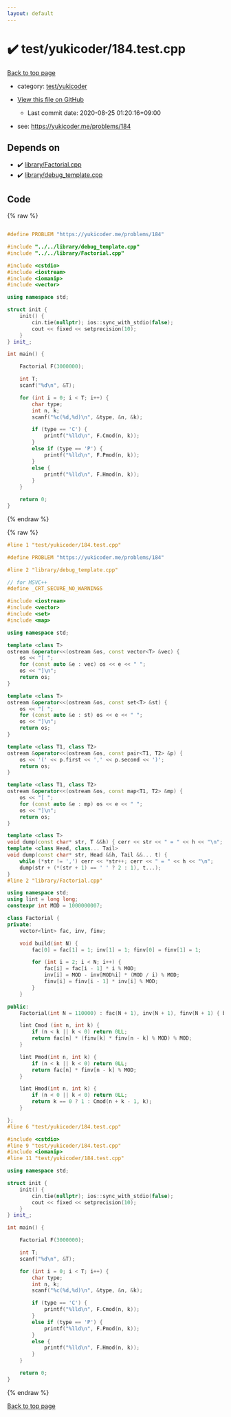 ```yaml
---
layout: default
---
```


<!-- mathjax config similar to math.stackexchange -->
<script type="text/javascript" async
  src="https://cdnjs.cloudflare.com/ajax/libs/mathjax/2.7.5/MathJax.js?config=TeX-MML-AM_CHTML">
</script>
<script type="text/x-mathjax-config">
  MathJax.Hub.Config({
    TeX: { equationNumbers: { autoNumber: "AMS" }},
    tex2jax: {
      inlineMath: [ ['$','$'] ],
      processEscapes: true
    },
    "HTML-CSS": { matchFontHeight: false },
    displayAlign: "left",
    displayIndent: "2em"
  });
</script>

<script type="text/javascript" src="https://cdnjs.cloudflare.com/ajax/libs/jquery/3.4.1/jquery.min.js"></script>
<script src="https://cdn.jsdelivr.net/npm/jquery-balloon-js@1.1.2/jquery.balloon.min.js" integrity="sha256-ZEYs9VrgAeNuPvs15E39OsyOJaIkXEEt10fzxJ20+2I=" crossorigin="anonymous"></script>
<script type="text/javascript" src="../../../assets/js/copy-button.js"></script>
<link rel="stylesheet" href="../../../assets/css/copy-button.css" />


# :heavy_check_mark: test/yukicoder/184.test.cpp

<a href="../../../index.html">Back to top page</a>

* category: <a href="../../../index.html#de60e5ba474ac43bf7562c10f5977e2d">test/yukicoder</a>
* <a href="{{ site.github.repository_url }}/blob/master/test/yukicoder/184.test.cpp">View this file on GitHub</a>
    - Last commit date: 2020-08-25 01:20:16+09:00


* see: <a href="https://yukicoder.me/problems/184">https://yukicoder.me/problems/184</a>


## Depends on

* :heavy_check_mark: <a href="../../../library/library/Factorial.cpp.html">library/Factorial.cpp</a>
* :heavy_check_mark: <a href="../../../library/library/debug_template.cpp.html">library/debug_template.cpp</a>


## Code

<a id="unbundled"></a>
{% raw %}
```cpp

#define PROBLEM "https://yukicoder.me/problems/184"

#include "../../library/debug_template.cpp"
#include "../../library/Factorial.cpp"

#include <cstdio>
#include <iostream>
#include <iomanip>
#include <vector>

using namespace std;

struct init {
	init() {
		cin.tie(nullptr); ios::sync_with_stdio(false);
		cout << fixed << setprecision(10);
	}
} init_;

int main() {

	Factorial F(3000000);

	int T;
	scanf("%d\n", &T);

	for (int i = 0; i < T; i++) {
		char type;
		int n, k;
		scanf("%c(%d,%d)\n", &type, &n, &k);

		if (type == 'C') {
			printf("%lld\n", F.Cmod(n, k));
		}
		else if (type == 'P') {
			printf("%lld\n", F.Pmod(n, k));
		}
		else {
			printf("%lld\n", F.Hmod(n, k));
		}
	}

	return 0;
}


```
{% endraw %}

<a id="bundled"></a>
{% raw %}
```cpp
#line 1 "test/yukicoder/184.test.cpp"

#define PROBLEM "https://yukicoder.me/problems/184"

#line 2 "library/debug_template.cpp"

// for MSVC++
#define _CRT_SECURE_NO_WARNINGS

#include <iostream>
#include <vector>
#include <set>
#include <map>

using namespace std;

template <class T>
ostream &operator<<(ostream &os, const vector<T> &vec) {
	os << "[ ";
	for (const auto &e : vec) os << e << " ";
	os << "]\n";
	return os;
}

template <class T>
ostream &operator<<(ostream &os, const set<T> &st) {
	os << "[ ";
	for (const auto &e : st) os << e << " ";
	os << "]\n";
	return os;
}

template <class T1, class T2>
ostream &operator<<(ostream &os, const pair<T1, T2> &p) {
	os << '(' << p.first << ',' << p.second << ')';
	return os;
}

template <class T1, class T2>
ostream &operator<<(ostream &os, const map<T1, T2> &mp) {
	os << "[ ";
	for (const auto &e : mp) os << e << " ";
	os << "]\n";
	return os;
}

template <class T>
void dump(const char* str, T &&h) { cerr << str << " = " << h << "\n"; };
template <class Head, class... Tail>
void dump(const char* str, Head &&h, Tail &&... t) {
	while (*str != ',') cerr << *str++; cerr << " = " << h << "\n";
	dump(str + (*(str + 1) == ' ' ? 2 : 1), t...);
}
#line 2 "library/Factorial.cpp"

using namespace std;
using lint = long long;
constexpr int MOD = 1000000007;

class Factorial {
private:
	vector<lint> fac, inv, finv;

	void build(int N) {
		fac[0] = fac[1] = 1; inv[1] = 1; finv[0] = finv[1] = 1;

		for (int i = 2; i < N; i++) {
			fac[i] = fac[i - 1] * i % MOD;
			inv[i] = MOD - inv[MOD%i] * (MOD / i) % MOD;
			finv[i] = finv[i - 1] * inv[i] % MOD;
		}
	}

public:
	Factorial(int N = 110000) : fac(N + 1), inv(N + 1), finv(N + 1) { build(N + 1); }

	lint Cmod (int n, int k) {
		if (n < k || k < 0) return 0LL;
		return fac[n] * (finv[k] * finv[n - k] % MOD) % MOD;
	}

	lint Pmod(int n, int k) {
		if (n < k || k < 0) return 0LL;
		return fac[n] * finv[n - k] % MOD;
	}

	lint Hmod(int n, int k) {
		if (n < 0 || k < 0) return 0LL;
		return k == 0 ? 1 : Cmod(n + k - 1, k);
	}

};
#line 6 "test/yukicoder/184.test.cpp"

#include <cstdio>
#line 9 "test/yukicoder/184.test.cpp"
#include <iomanip>
#line 11 "test/yukicoder/184.test.cpp"

using namespace std;

struct init {
	init() {
		cin.tie(nullptr); ios::sync_with_stdio(false);
		cout << fixed << setprecision(10);
	}
} init_;

int main() {

	Factorial F(3000000);

	int T;
	scanf("%d\n", &T);

	for (int i = 0; i < T; i++) {
		char type;
		int n, k;
		scanf("%c(%d,%d)\n", &type, &n, &k);

		if (type == 'C') {
			printf("%lld\n", F.Cmod(n, k));
		}
		else if (type == 'P') {
			printf("%lld\n", F.Pmod(n, k));
		}
		else {
			printf("%lld\n", F.Hmod(n, k));
		}
	}

	return 0;
}


```
{% endraw %}

<a href="../../../index.html">Back to top page</a>

